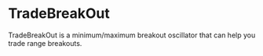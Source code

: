 # TradeBreakOut
TradeBreakOut is a minimum/maximum breakout oscillator that can help you trade range breakouts.
